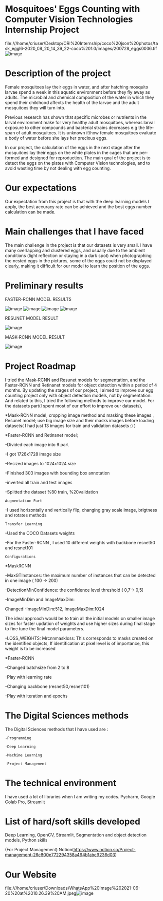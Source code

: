 # Mosquitoes' Eggs Counting with Computer Vision Technologies Internship Project
file:///home/criuser/Desktop/CRI%20Internship/coco%20json%20photos/task_eggl6-2020_08_20_14_39_22-coco%201.0/images/200728_eggs0006.tif![image](https://user-images.githubusercontent.com/72027409/122667401-12d17480-d1b3-11eb-9eb9-c442847351e0.png)

# Description of the project

Female mosquitoes lay their eggs in water, and after hatching mosquito larvae spend a week in this aquatic environment before they fly away as adults. The microbial and chemical composition of the water in which they spend their childhood affects the health of the larvae and the adult mosquitoes they will turn into.

Previous research has shown that specific microbes or nutrients in the larval environment make for very healthy adult mosquitoes, whereas larval exposure to other compounds and bacterial strains decreases e.g the life-span of adult mosquitoes. It is unknown if/how female mosquitoes evaluate a body of water before she lays her precious eggs.

In our project, the calculation of the eggs in the next stage after the mosquitoes lay their eggs on the white plates in the cages that are per-formed and designed for reproduction. The main goal of the project is to detect the eggs on the plates with Computer Vision technologies, and to avoid wasting time by not dealing with egg counting.

# Our expectations

Our expectation from this project is that with the deep learning models I apply, the best accuracy rate can be achieved and the best eggs number calculation can be made.

# Main challenges that I have faced

The main challenge in the project is that our datasets is very small. I have many overlapping and clustered eggs, and usually due to the ambient conditions (light reflection or staying in a dark spot) when photographing the nested eggs in the pictures, some of the eggs could not be displayed clearly, making it difficult for our model to learn the position of the eggs.

# Preliminary results

FASTER-RCNN MODEL RESULTS

![image](https://user-images.githubusercontent.com/72027409/122668172-27b00700-d1b7-11eb-8c1c-8ae75499328d.png)
![image](https://user-images.githubusercontent.com/72027409/122668173-2f6fab80-d1b7-11eb-97d4-7b55bd954d1a.png)
![image](https://user-images.githubusercontent.com/72027409/122668174-34ccf600-d1b7-11eb-9e0e-4a6c3ca74614.png)
![image](https://user-images.githubusercontent.com/72027409/122668178-38f91380-d1b7-11eb-9e39-884df669a090.png)

RESUNET MODEL RESULT

![image](https://user-images.githubusercontent.com/72027409/122668239-6776ee80-d1b7-11eb-8292-caf361d75829.png)

MASK-RCNN MODEL RESULT

![image](https://user-images.githubusercontent.com/72027409/122668249-72318380-d1b7-11eb-9342-9a3418de5d05.png)

# Project Roadmap

I tried the Mask-RCNN and Resunet models for segmentation, and the Faster-RCNN and Retinanet models for object detection within a period of 4 months. By updating the stages of our project, I aimed to improve our egg counting project only with object detection models, not by segmentation. And related to this, I tried the following methods to improve our model. For the datasets part(I spent most of our effort to improve our datasets),

*Mask-RCNN model; cropping image method and masking these images , Resunet model; use big image size and their masks images before loading datasets( I had just 13 images for train and validation datasets :) )

*Faster-RCNN and Retinanet model;

-Divided each image into 6 part 

-I got 1728x1728  image size

-Resized images to 1024x1024 size

-Finished 303 images with bounding box annotation

-inverted all train  and test images

-Splitted the dataset %80 train, %20validation

    Augmentation Part

-I used horizontally and vertically flip, changing gray scale image, brigtness and rotates methods

    Transfer Learning

-Used the COCO Datasets weights

-For the Faster-RCNN , I used 10 different weights with backbone resnet50 and resnet101

    Configurations

*MaskRCNN

-MaxGTInstances: the maximum number of instances that can be detected in one image ( 100 -> 200)

-DetectionMinConfidence: the confidence level threshold ( 0,7-> 0,5)

-ImageMinDim and ImageMaxDim:

Changed -ImageMinDim:512, ImageMaxDim:1024

The ideal approach would be to train all the initial models on smaller image sizes for faster updation of weights and use higher sizes during final stage to fine tune the final model parameters.

-LOSS_WEIGHTS: Mrcnnmaskloss: This corresponds to masks created on the identified objects, If identification at pixel level is of importance, this weight is to be increased

*Faster-RCNN

-Changed batchsize from 2 to 8

-Play with learning rate

-Changing backbone (resnet50,resnet101)

-Play with iteration and epochs

# The Digital Sciences methods

The Digital Sciences methods that I have used are :

    -Programming

    -Deep Learning

    -Machine Learning

    -Project Management

# The technical environment

I have used a lot of libraries when I am writing my codes.
Pycharm, Google Colab Pro, Streamlit

# List of hard/soft skills developed

Deep Learning, OpenCV, Streamlit, Segmentation and object detection models, Python skills

(For Project Management)
Notion(https://www.notion.so/Project-management-26c800e772294358a464b1abc9236d03)

# Our Website
file:///home/criuser/Downloads/WhatsApp%20Image%202021-06-20%20at%2010.26.39%20AM.jpeg![image](https://user-images.githubusercontent.com/72027409/122667324-88891080-d1b2-11eb-80c3-f04a0de5a15d.png)
